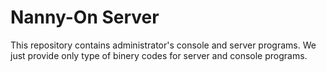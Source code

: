 # Nanny-On Server
This repository contains administrator's console and server programs. We just provide only type of binery codes for server and console programs.
